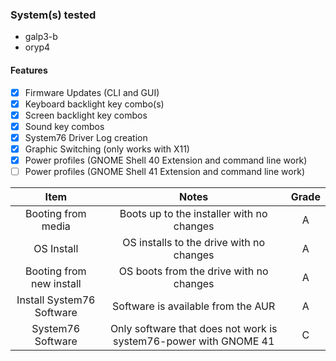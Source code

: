 ### System(s) tested
- galp3-b
- oryp4

#### Features

- [x] Firmware Updates (CLI and GUI)
- [x] Keyboard backlight key combo(s)
- [x] Screen backlight key combos
- [x] Sound key combos
- [x] System76 Driver Log creation
- [x] Graphic Switching (only works with X11)
- [x] Power profiles (GNOME Shell 40 Extension and command line work)
- [ ] Power profiles (GNOME Shell 41 Extension and command line work)

| Item | Notes | Grade |
|:--------:|:------------:|:----:|
| Booting from media | Boots up to the installer with no changes | A |
| OS Install | OS installs to the drive with no changes | A |
| Booting from new install | OS boots from the drive with no changes | A |
| Install System76 Software | Software is available from the AUR | A |
| System76 Software | Only software that does not work is system76-power with GNOME 41 | C |
